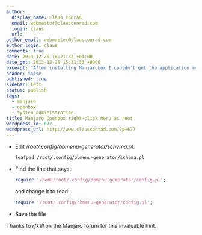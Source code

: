 ```yaml
---
author:
  display_name: Claus Conrad
  email: webmaster@clausconrad.com
  login: claus
  url: ''
author_email: webmaster@clausconrad.com
author_login: claus
comments: true
date: 2013-12-25 16:21:33 +01:00
date_gmt: 2013-12-25 15:21:33 +0000
excerpt: "After installing Manjarobox I couldn't get the application menu to work as root. Here's how I solved it:"
header: false
published: true
sidebar: left
status: publish
tags:
  - manjaro
  - openbox
  - system-administration
title: Manjaro Openbox right-click menu as root
wordpress_id: 677
wordpress_url: http://www.clausconrad.com/?p=677
---
```

* Edit _/root/.config/obmenu-generator/schema.pl_:

  ```shell
  leafpad /root/.config/obmenu-generator/schema.pl
  ```

* Find the line that says: 

  ```perl
  require '/home/root/.config/obmenu-generator/config.pl';
  ```

  and change it to read:

  ```perl
  require '/root/.config/obmenu-generator/config.pl';
  ```

* Save the file
  
Thanks to _rfk1ll_ on the Manjaro forum for this invaluable hint.
